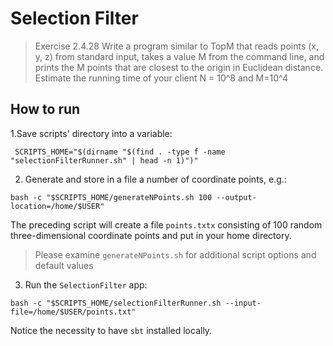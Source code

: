 # Selection Filter

> Exercise 2.4.28
> Write a program similar to TopM that reads points (x, y, z) from standard 
> input, takes a value M from the command line, and prints the M points that
> are closest to the origin in Euclidean distance. Estimate the running time
> of your client N = 10^8 and M=10^4

## How to run

1.Save scripts' directory into a variable:
```shell
 SCRIPTS_HOME="$(dirname "$(find . -type f -name "selectionFilterRunner.sh" | head -n 1)")"
```
2. Generate and store in a file a number of coordinate points, e.g.:
```shell
bash -c "$SCRIPTS_HOME/generateNPoints.sh 100 --output-location=/home/$USER"
```
The preceding script will create a file `points.txtx` consisting of 100 random 
three-dimensional coordinate points and put in your home directory.
> Please examine `generateNPoints.sh` for additional script options and default 
> values
3. Run the `SelectionFilter` app:
```shell
bash -c "$SCRIPTS_HOME/selectionFilterRunner.sh --input-file=/home/$USER/points.txt"
```
Notice the necessity to have `sbt` installed locally.